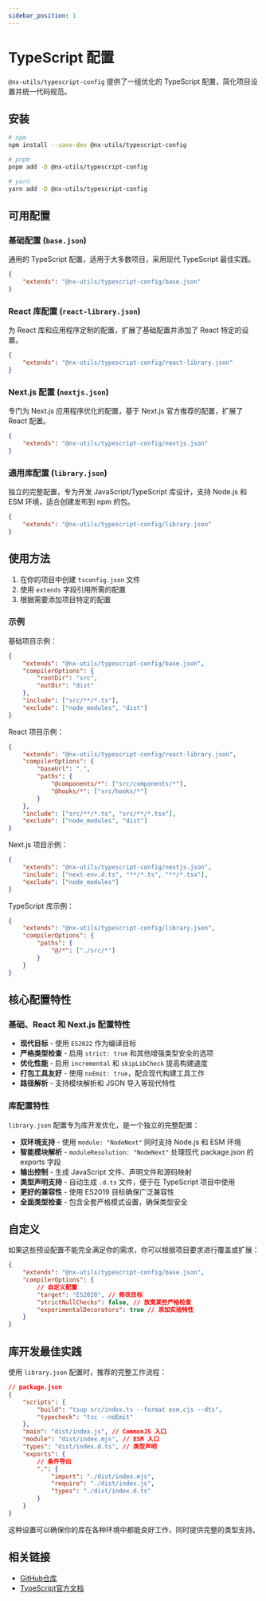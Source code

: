 ```yaml
---
sidebar_position: 1
---
```


# TypeScript 配置

`@nx-utils/typescript-config` 提供了一组优化的 TypeScript 配置，简化项目设置并统一代码规范。

## 安装

```bash
# npm
npm install --save-dev @nx-utils/typescript-config

# pnpm
pnpm add -D @nx-utils/typescript-config

# yarn
yarn add -D @nx-utils/typescript-config
```

## 可用配置

### 基础配置 (`base.json`)

通用的 TypeScript 配置，适用于大多数项目，采用现代 TypeScript 最佳实践。

```json
{
	"extends": "@nx-utils/typescript-config/base.json"
}
```

### React 库配置 (`react-library.json`)

为 React 库和应用程序定制的配置，扩展了基础配置并添加了 React 特定的设置。

```json
{
	"extends": "@nx-utils/typescript-config/react-library.json"
}
```

### Next.js 配置 (`nextjs.json`)

专门为 Next.js 应用程序优化的配置，基于 Next.js 官方推荐的配置，扩展了 React 配置。

```json
{
	"extends": "@nx-utils/typescript-config/nextjs.json"
}
```

### 通用库配置 (`library.json`)

独立的完整配置，专为开发 JavaScript/TypeScript 库设计，支持 Node.js 和 ESM 环境，适合创建发布到 npm 的包。

```json
{
	"extends": "@nx-utils/typescript-config/library.json"
}
```

## 使用方法

1. 在你的项目中创建 `tsconfig.json` 文件
2. 使用 `extends` 字段引用所需的配置
3. 根据需要添加项目特定的配置

### 示例

基础项目示例：

```json
{
	"extends": "@nx-utils/typescript-config/base.json",
	"compilerOptions": {
		"rootDir": "src",
		"outDir": "dist"
	},
	"include": ["src/**/*.ts"],
	"exclude": ["node_modules", "dist"]
}
```

React 项目示例：

```json
{
	"extends": "@nx-utils/typescript-config/react-library.json",
	"compilerOptions": {
		"baseUrl": ".",
		"paths": {
			"@components/*": ["src/components/*"],
			"@hooks/*": ["src/hooks/*"]
		}
	},
	"include": ["src/**/*.ts", "src/**/*.tsx"],
	"exclude": ["node_modules", "dist"]
}
```

Next.js 项目示例：

```json
{
	"extends": "@nx-utils/typescript-config/nextjs.json",
	"include": ["next-env.d.ts", "**/*.ts", "**/*.tsx"],
	"exclude": ["node_modules"]
}
```

TypeScript 库示例：

```json
{
	"extends": "@nx-utils/typescript-config/library.json",
	"compilerOptions": {
		"paths": {
			"@/*": ["./src/*"]
		}
	}
}
```

## 核心配置特性

### 基础、React 和 Next.js 配置特性

- **现代目标** - 使用 `ES2022` 作为编译目标
- **严格类型检查** - 启用 `strict: true` 和其他增强类型安全的选项
- **优化性能** - 启用 `incremental` 和 `skipLibCheck` 提高构建速度
- **打包工具友好** - 使用 `noEmit: true`，配合现代构建工具工作
- **路径解析** - 支持模块解析和 JSON 导入等现代特性

### 库配置特性

`library.json` 配置专为库开发优化，是一个独立的完整配置：

- **双环境支持** - 使用 `module: "NodeNext"` 同时支持 Node.js 和 ESM 环境
- **智能模块解析** - `moduleResolution: "NodeNext"` 处理现代 package.json 的 exports 字段
- **输出控制** - 生成 JavaScript 文件、声明文件和源码映射
- **类型声明支持** - 自动生成 `.d.ts` 文件，便于在 TypeScript 项目中使用
- **更好的兼容性** - 使用 ES2019 目标确保广泛兼容性
- **全面类型检查** - 包含全套严格模式设置，确保类型安全

## 自定义

如果这些预设配置不能完全满足你的需求，你可以根据项目要求进行覆盖或扩展：

```json
{
	"extends": "@nx-utils/typescript-config/base.json",
	"compilerOptions": {
		// 自定义配置
		"target": "ES2020", // 修改目标
		"strictNullChecks": false, // 放宽某些严格检查
		"experimentalDecorators": true // 添加实验特性
	}
}
```

## 库开发最佳实践

使用 `library.json` 配置时，推荐的完整工作流程：

```json
// package.json
{
	"scripts": {
		"build": "tsup src/index.ts --format esm,cjs --dts",
		"typecheck": "tsc --noEmit"
	},
	"main": "dist/index.js", // CommonJS 入口
	"module": "dist/index.mjs", // ESM 入口
	"types": "dist/index.d.ts", // 类型声明
	"exports": {
		// 条件导出
		".": {
			"import": "./dist/index.mjs",
			"require": "./dist/index.js",
			"types": "./dist/index.d.ts"
		}
	}
}
```

这种设置可以确保你的库在各种环境中都能良好工作，同时提供完整的类型支持。

## 相关链接

- [GitHub仓库](https://github.com/NexaraGroup/nx-utils)
- [TypeScript官方文档](https://www.typescriptlang.org/docs/)
